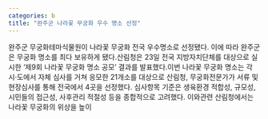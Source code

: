 ```yaml
---
categories: b
title: "완주군 나라꽃 무궁화 우수 명소 선정"
---
```

완주군 무궁화테마식물원이 나라꽃 무궁화 전국 우수명소로 선정됐다. 이에 따라 완주군은 무궁화 명소를 최다 보유하게 됐다.산림청은 23일 전국 지방자치단체를 대상으로 실시한 ‘제9회 나라꽃 무궁화 명소 공모’ 결과를 발표했다.이번 나라꽃 무궁화 명소는 각 시·도에서 자체 심사를 거쳐 응모한 21개소를 대상으로 산림청, 무궁화전문가가 서류 및 현장심사를 통해 전국에서 4곳을 선정했다. 심사항목 기준은 생육환경 적합성, 규모성, 시민들의 접근성, 사후관리 적절성 등을 종합적으로 고려했다. 이와관련 산림청에서는 나라꽃 무궁화의 위상을 높이